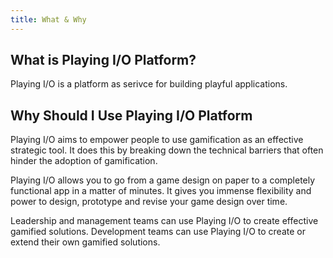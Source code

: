 ```yaml
---
title: What & Why
---
```


## What is Playing I/O Platform?

Playing I/O is a platform as serivce for building playful applications.


## Why Should I Use Playing I/O Platform

Playing I/O aims to empower people to use gamification as an effective strategic tool. It does this by breaking down the technical barriers that often hinder the adoption of gamification.

Playing I/O allows you to go from a game design on paper to a completely functional app in a matter of minutes. It gives you immense flexibility and power to design, prototype and revise your game design over time.

Leadership and management teams can use Playing I/O to create effective gamified solutions. Development teams can use Playing I/O to create or extend their own gamified solutions.
